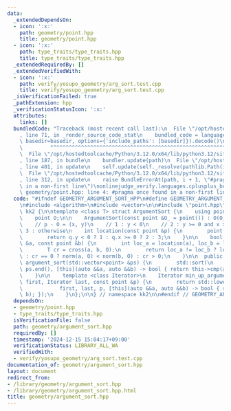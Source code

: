 ```yaml
---
data:
  _extendedDependsOn:
  - icon: ':x:'
    path: geometry/point.hpp
    title: geometry/point.hpp
  - icon: ':x:'
    path: type_traits/type_traits.hpp
    title: type_traits/type_traits.hpp
  _extendedRequiredBy: []
  _extendedVerifiedWith:
  - icon: ':x:'
    path: verify/yosupo_geometry/arg_sort.test.cpp
    title: verify/yosupo_geometry/arg_sort.test.cpp
  _isVerificationFailed: true
  _pathExtension: hpp
  _verificationStatusIcon: ':x:'
  attributes:
    links: []
  bundledCode: "Traceback (most recent call last):\n  File \"/opt/hostedtoolcache/Python/3.12.0/x64/lib/python3.12/site-packages/onlinejudge_verify/documentation/build.py\"\
    , line 71, in _render_source_code_stat\n    bundled_code = language.bundle(stat.path,\
    \ basedir=basedir, options={'include_paths': [basedir]}).decode()\n          \
    \         ^^^^^^^^^^^^^^^^^^^^^^^^^^^^^^^^^^^^^^^^^^^^^^^^^^^^^^^^^^^^^^^^^^^^^^^^^^^^^^^^^\n\
    \  File \"/opt/hostedtoolcache/Python/3.12.0/x64/lib/python3.12/site-packages/onlinejudge_verify/languages/cplusplus.py\"\
    , line 187, in bundle\n    bundler.update(path)\n  File \"/opt/hostedtoolcache/Python/3.12.0/x64/lib/python3.12/site-packages/onlinejudge_verify/languages/cplusplus_bundle.py\"\
    , line 401, in update\n    self.update(self._resolve(pathlib.Path(included), included_from=path))\n\
    \  File \"/opt/hostedtoolcache/Python/3.12.0/x64/lib/python3.12/site-packages/onlinejudge_verify/languages/cplusplus_bundle.py\"\
    , line 312, in update\n    raise BundleErrorAt(path, i + 1, \"#pragma once found\
    \ in a non-first line\")\nonlinejudge_verify.languages.cplusplus_bundle.BundleErrorAt:\
    \ geometry/point.hpp: line 4: #pragma once found in a non-first line\n"
  code: "#ifndef GEOMETRY_ARGUMENT_SORT_HPP\n#define GEOMETRY_ARGUMENT_SORT_HPP 1\n\
    \n#include <algorithm>\n#include <vector>\n\n#include \"point.hpp\"\n\nnamespace\
    \ kk2 {\n\ntemplate <class T> struct ArgumentSort {\n    using point = Point<T>;\n\
    \    point O;\n\n    ArgumentSort(const point &O_ = point()) : O(O_) {}\n\n  private:\n\
    \    // p - O = (x, y)\n    // 1 : y < 0\n    // 2 : y >= 0 and x >= 0\n    //\
    \ 3 : otherwise\n    int location(const point &p) {\n        point q = p - O;\n\
    \        return q.y < 0 ? 1 : q.x >= 0 ? 2 : 3;\n    }\n\n    bool cmp(const point\
    \ &a, const point &b) {\n        int loc_a = location(a), loc_b = location(b);\n\
    \        T cr = cross(a, b, O);\n        return loc_a != loc_b ? loc_a < loc_b\
    \ : cr == 0 ? norm(a, O) < norm(b, O) : cr > 0;\n    }\n\n  public:\n    void\
    \ argument_sort(std::vector<point> &ps) {\n        std::sort(\n            ps.begin(),\
    \ ps.end(), [this](auto &&a, auto &&b) -> bool { return this->cmp(a, b); });\n\
    \    }\n\n    template <class Iterator>\n    Iterator min_up_argument(Iterator\
    \ first, Iterator last, const point &p) {\n        return std::lower_bound(\n\
    \            first, last, p, [this](auto &&a, auto &&b) -> bool { return this->cmp(a,\
    \ b); });\n    }\n};\n\n} // namespace kk2\n\n#endif // GEOMETRY_ARGUMENT_SORT_HPP\n"
  dependsOn:
  - geometry/point.hpp
  - type_traits/type_traits.hpp
  isVerificationFile: false
  path: geometry/argument_sort.hpp
  requiredBy: []
  timestamp: '2024-12-15 15:04:17+09:00'
  verificationStatus: LIBRARY_ALL_WA
  verifiedWith:
  - verify/yosupo_geometry/arg_sort.test.cpp
documentation_of: geometry/argument_sort.hpp
layout: document
redirect_from:
- /library/geometry/argument_sort.hpp
- /library/geometry/argument_sort.hpp.html
title: geometry/argument_sort.hpp
---
```

